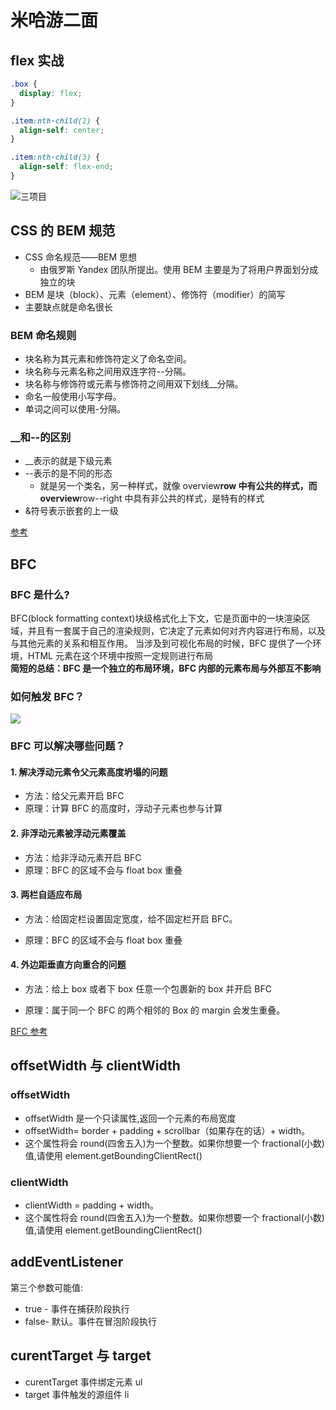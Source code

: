 # 米哈游二面

## flex 实战

```css
.box {
  display: flex;
}

.item:nth-child(2) {
  align-self: center;
}

.item:nth-child(3) {
  align-self: flex-end;
}
```

![三项目](https://www.ruanyifeng.com/blogimg/asset/2015/bg2015071314.png)

## CSS 的 BEM 规范

- CSS 命名规范——BEM 思想
  - 由俄罗斯 Yandex 团队所提出。使用 BEM 主要是为了将用户界面划分成独立的块
- BEM 是块（block）、元素（element）、修饰符（modifier）的简写
- 主要缺点就是命名很长

### BEM 命名规则

- 块名称为其元素和修饰符定义了命名空间。
- 块名称与元素名称之间用双连字符--分隔。
- 块名称与修饰符或元素与修饰符之间用双下划线\_\_分隔。
- 命名一般使用小写字母。
- 单词之间可以使用-分隔。

### \_\_和--的区别

- \_\_表示的就是下级元素
- --表示的是不同的形态
  - 就是另一个类名，另一种样式，就像 overview**row 中有公共的样式，而 overview**row--right 中具有非公共的样式，是特有的样式
- &符号表示嵌套的上一级

[参考](https://blog.csdn.net/weixin_46926182/article/details/121606077)

## BFC

### BFC 是什么?

BFC(block formatting context)块级格式化上下文，它是页面中的一块渲染区域，并且有一套属于自己的渲染规则，它决定了元素如何对齐内容进行布局，以及与其他元素的关系和相互作用。 当涉及到可视化布局的时候，BFC 提供了一个环境，HTML 元素在这个环境中按照一定规则进行布局  
**简短的总结：BFC 是一个独立的布局环境，BFC 内部的元素布局与外部互不影响**

### 如何触发 BFC？

![](https://pic3.zhimg.com/80/v2-7d7017c7cd579f71ea67a6eb6dbf247e_720w.webp)

### BFC 可以解决哪些问题？

#### 1. 解决浮动元素令父元素高度坍塌的问题

- 方法：给父元素开启 BFC
- 原理：计算 BFC 的高度时，浮动子元素也参与计算

#### 2. 非浮动元素被浮动元素覆盖

- 方法：给非浮动元素开启 BFC
- 原理：BFC 的区域不会与 float box 重叠

#### 3. 两栏自适应布局

- 方法：给固定栏设置固定宽度，给不固定栏开启 BFC。

- 原理：BFC 的区域不会与 float box 重叠

#### 4. 外边距垂直方向重合的问题

- 方法：给上 box 或者下 box 任意一个包裹新的 box 并开启 BFC

- 原理：属于同一个 BFC 的两个相邻的 Box 的 margin 会发生重叠。

[BFC 参考](https://zhuanlan.zhihu.com/p/127187654)

## offsetWidth 与 clientWidth

### offsetWidth

- offsetWidth 是一个只读属性,返回一个元素的布局宽度
- offsetWidth= border + padding + scrollbar（如果存在的话）+ width。
- 这个属性将会 round(四舍五入)为一个整数。如果你想要一个 fractional(小数)值,请使用 element.getBoundingClientRect()

### clientWidth

- clientWidth = padding + width。
- 这个属性将会 round(四舍五入)为一个整数。如果你想要一个 fractional(小数)值,请使用 element.getBoundingClientRect()

## addEventListener

第三个参数可能值:

- true - 事件在捕获阶段执行
- false- 默认。事件在冒泡阶段执行

## curentTarget 与 target

- curentTarget 事件绑定元素 ul
- target 事件触发的源组件 li
